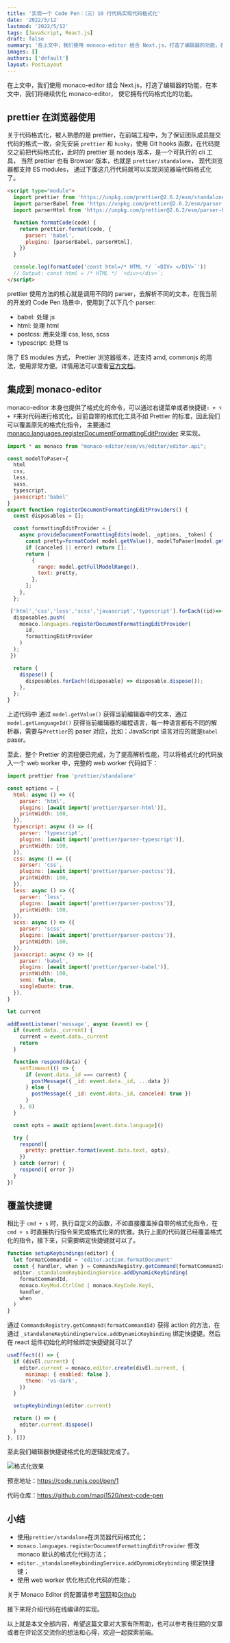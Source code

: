 ```yaml
---
title: '实现一个 Code Pen：（三）10 行代码实现代码格式化'
date: '2022/5/12'
lastmod: '2022/5/12'
tags: [JavaScript, React.js]
draft: false
summary: '在上文中，我们使用 monaco-editor 结合 Next.js，打造了编辑器的功能，在本文中，我们将继续优化 monaco-editor， 使它拥有代码格式化的功能。'
images: []
authors: ['default']
layout: PostLayout
---
```


在上文中，我们使用 monaco-editor 结合 Next.js，打造了编辑器的功能，在本文中，我们将继续优化 monaco-editor， 使它拥有代码格式化的功能。

## prettier 在浏览器使用

关于代码格式化，被人熟悉的是 prettier，在前端工程中，为了保证团队成员提交代码的格式一致，会先安装 `prettier` 和 `husky`，使用 Git hooks 函数，在代码提交之前把代码格式化，此时的 prettier 是 nodejs 版本，是一个可执行的 cli 工具， 当然 prettier 也有 Browser 版本，也就是 `prettier/standalone`， 现代浏览器都支持 ES modules， 通过下面这几行代码就可以实现浏览器端代码格式化了。

```html
<script type="module">
  import prettier from 'https://unpkg.com/prettier@2.6.2/esm/standalone.mjs'
  import parserBabel from 'https://unpkg.com/prettier@2.6.2/esm/parser-babel.mjs'
  import parserHtml from 'https://unpkg.com/prettier@2.6.2/esm/parser-html.mjs'

  function formatCode(code) {
    return prettier.format(code, {
      parser: 'babel',
      plugins: [parserBabel, parserHtml],
    })
  }

  console.log(formatCode('const html=/* HTML */ `<DIV> </DIV>`'))
  // Output: const html = /* HTML */ `<div></div>`;
</script>
```

prettier 使用方法的核心就是调用不同的 parser，去解析不同的文本，在我当前的开发的 Code Pen 场景中，使用到了以下几个 parser:

- babel: 处理 js
- html: 处理 html
- postcss: 用来处理 css, less, scss
- typescript: 处理 ts

除了 ES modules 方式， Prettier 浏览器版本，还支持 amd, commonjs 的用法，使用非常方便。详情用法可以查看[官方文档](https://prettier.io/docs/en/browser.html)。

## 集成到 monaco-editor

monaco-editor 本身也提供了格式化的命令，可以通过右键菜单或者快捷键`⇧ + ⌥ + F`来对代码进行格式化，目前自带的格式化工具不如 Prettier 的标准，因此我们可以覆盖原先的格式化指令， 主要通过[monaco.languages.registerDocumentFormattingEditProvider](https://microsoft.github.io/monaco-editor/api/modules/monaco.languages.html#registerDocumentFormattingEditProvider) 来实现。

```js
import * as monaco from "monaco-editor/esm/vs/editor/editor.api";

const modelToPaser={
  html
  css,
  less,
  sass,
  typescript,
  javascript:'babel'
}
export function registerDocumentFormattingEditProviders() {
  const disposables = [];

  const formattingEditProvider = {
    async provideDocumentFormattingEdits(model, _options, _token) {
      const pretty=formatCode( model.getValue(), modelToPaser[model.getLanguageId()])
      if (canceled || error) return [];
      return [
        {
          range: model.getFullModelRange(),
          text: pretty,
        },
      ];
    },
  };

 ['html','css','less','scss','javascript','typescript'].forEach((id)=>{
  disposables.push(
    monaco.languages.registerDocumentFormattingEditProvider(
      id,
      formattingEditProvider
    )
  );
 })

  return {
    dispose() {
      disposables.forEach((disposable) => disposable.dispose());
    },
  };
}
```

上述代码中 通过 `model.getValue()` 获得当前编辑器中的文本，通过 `model.getLanguageId()` 获得当前编辑器的编程语言，每一种语言都有不同的解析器，需要与`Prettier`的 paser 对应，比如：JavaScript 语言对应的就是`babel` paser。

至此，整个 Prettier 的流程便已完成，为了提高解析性能，可以将格式化的代码放入一个 web worker 中，完整的 web worker 代码如下：

```js
import prettier from 'prettier/standalone'

const options = {
  html: async () => ({
    parser: 'html',
    plugins: [await import('prettier/parser-html')],
    printWidth: 100,
  }),
  typescript: async () => ({
    parser: 'typescript',
    plugins: [await import('prettier/parser-typescript')],
    printWidth: 100,
  }),
  css: async () => ({
    parser: 'css',
    plugins: [await import('prettier/parser-postcss')],
    printWidth: 100,
  }),
  less: async () => ({
    parser: 'less',
    plugins: [await import('prettier/parser-postcss')],
    printWidth: 100,
  }),
  scss: async () => ({
    parser: 'scss',
    plugins: [await import('prettier/parser-postcss')],
    printWidth: 100,
  }),
  javascript: async () => ({
    parser: 'babel',
    plugins: [await import('prettier/parser-babel')],
    printWidth: 100,
    semi: false,
    singleQuote: true,
  }),
}

let current

addEventListener('message', async (event) => {
  if (event.data._current) {
    current = event.data._current
    return
  }

  function respond(data) {
    setTimeout(() => {
      if (event.data._id === current) {
        postMessage({ _id: event.data._id, ...data })
      } else {
        postMessage({ _id: event.data._id, canceled: true })
      }
    }, 0)
  }

  const opts = await options[event.data.language]()

  try {
    respond({
      pretty: prettier.format(event.data.text, opts),
    })
  } catch (error) {
    respond({ error })
  }
})
```

## 覆盖快捷键

相比于 `cmd + s` 时，执行自定义的函数，不如直接覆盖掉自带的格式化指令，在 `cmd + s` 时直接执行指令来完成格式化来的优雅。执行上面的代码就已经覆盖格式化的指令，接下来，只需要绑定快捷键就可以了。

```js
function setupKeybindings(editor) {
  let formatCommandId = 'editor.action.formatDocument'
  const { handler, when } = CommandsRegistry.getCommand(formatCommandId)
  editor._standaloneKeybindingService.addDynamicKeybinding(
    formatCommandId,
    monaco.KeyMod.CtrlCmd | monaco.KeyCode.KeyS,
    handler,
    when
  )
}
```

通过 `CommandsRegistry.getCommand(formatCommandId)` 获得 action 的方法，在通过 `_standaloneKeybindingService.addDynamicKeybinding` 绑定快捷键。然后在 react 组件初始化的时候绑定快捷键就可以了

```js
useEffect(() => {
  if (divEl.current) {
    editor.current = monaco.editor.create(divEl.current, {
      minimap: { enabled: false },
      theme: 'vs-dark',
    })
  }

  setupKeybindings(editor.current)

  return () => {
    editor.current.dispose()
  }
}, [])
```

至此我们编辑器快捷键格式化的逻辑就完成了。

![格式化效果](https://p1-juejin.byteimg.com/tos-cn-i-k3u1fbpfcp/2ce0535e9fc24a7aaa6958bdfc03061d~tplv-k3u1fbpfcp-watermark.image?)

预览地址：https://code.runjs.cool/pen/1

代码仓库：https://github.com/maqi1520/next-code-pen

## 小结

- 使用`prettier/standalone`在浏览器代码格式化；
- `monaco.languages.registerDocumentFormattingEditProvider` 修改 monaco 默认的格式化代码方法；
- `editor._standaloneKeybindingService.addDynamicKeybinding` 绑定快捷键；
- 使用 web worker 优化格式化代码的性能；

关于 Monaco Editor 的配置请参考[官网](https://microsoft.github.io/monaco-editor/api/index.html)和[Github](https://github.com/microsoft/monaco-editor)

接下来将介绍代码在线编译的实现。

以上就是本文全部内容，希望这篇文章对大家有所帮助，也可以参考我往期的文章或者在评论区交流你的想法和心得，欢迎一起探索前端。
